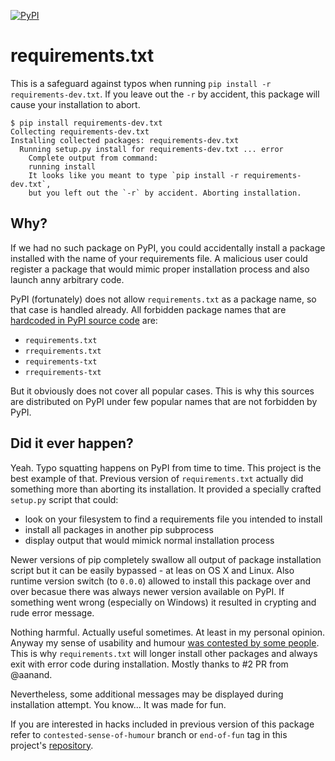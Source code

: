 [![PyPI](https://img.shields.io/badge/downloads-enough-ff69b4.svg)]()

# requirements.txt

This is a safeguard against typos when running `pip install -r requirements-dev.txt`.
If you leave out the `-r` by accident, this package will cause your installation
to abort.

    $ pip install requirements-dev.txt
    Collecting requirements-dev.txt
    Installing collected packages: requirements-dev.txt
      Running setup.py install for requirements-dev.txt ... error
        Complete output from command:
        running install
        It looks like you meant to type `pip install -r requirements-dev.txt`,
        but you left out the `-r` by accident. Aborting installation.


## Why?

If we had no such package on PyPI, you could accidentally install a package 
installed with the name of your requirements file. A malicious user could
register a package that would mimic proper installation process and also
launch anny arbitrary code.


PyPI (fortunately) does not allow `requirements.txt` as a package name, so that
case is handled already. All forbidden package names that are 
[hardcoded in PyPI source code](https://bitbucket.org/pypa/pypi/src/76e6e7117e388fa6748d2410576c12e09d875318/webui.py?fileviewer=file-view-default#webui.py-2297)
are:

* `requirements.txt`
* `rrequirements.txt`
* `requirements-txt`
* `rrequirements-txt`

But it obviously does not cover all popular cases. This is why this sources
are distributed on PyPI under few popular names that are not forbidden by PyPI.


## Did it ever happen?

Yeah. Typo squatting happens on PyPI from time to time. This project is the
best example of that. Previous version of `requirements.txt` actually did
something more than aborting its installation. It provided a specially
crafted `setup.py` script that could:

* look on your filesystem to find a requirements file you intended to install
* install all packages in another pip subprocess
* display output that would mimick normal installation process

Newer versions of pip completely swallow all output of package installation
script but it can be easily bypassed - at leas on OS X and Linux. Also runtime
version switch (to `0.0.0`) allowed to install this package over and over
becasue there was always newer version available on PyPI. If something went
wrong (especially on Windows) it resulted in crypting and rude error message.

Nothing harmful. Actually useful sometimes. At least in my personal opinion. 
Anyway my sense of usability and humour 
[was contested by some people](https://github.com/pylola/requirements.txt/issues/1).
This is why `requirements.txt` will longer install other packages and always
exit with error code during installation. Mostly thanks to #2 PR from @aanand.

Nevertheless, some additional messages may be displayed during installation 
attempt. You know... It was made for fun.

If you are interested in hacks included in previous version of this package
refer to `contested-sense-of-humour` branch or `end-of-fun` tag in this 
project's [repository](https://github.com/pylola/requirements.txt).
